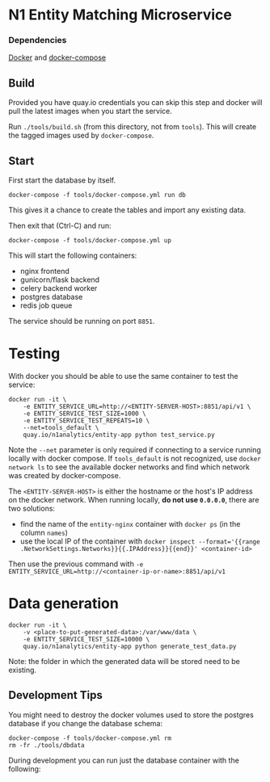 # N1 Entity Matching Microservice

### Dependencies

[Docker](http://docs.docker.com/installation/) and [docker-compose](http://docs.docker.com/compose/)

## Build

Provided you have quay.io credentials you can skip this step and docker will pull the
latest images when you start the service.

Run `./tools/build.sh` (from this directory, not from `tools`). This will create the tagged
images used by `docker-compose`.

## Start

First start the database by itself.

    docker-compose -f tools/docker-compose.yml run db

This gives it a chance to create the tables and import any existing data.

Then exit that (Ctrl-C) and run:

    docker-compose -f tools/docker-compose.yml up

This will start the following containers:

- nginx frontend
- gunicorn/flask backend
- celery backend worker
- postgres database
- redis job queue

The service should be running on port `8851`.

# Testing

With docker you should be able to use the same container to test the service:

    docker run -it \
        -e ENTITY_SERVICE_URL=http://<ENTITY-SERVER-HOST>:8851/api/v1 \
        -e ENTITY_SERVICE_TEST_SIZE=1000 \
        -e ENTITY_SERVICE_TEST_REPEATS=10 \
        --net=tools_default \
        quay.io/n1analytics/entity-app python test_service.py

Note the `--net` parameter is only required if connecting to a service running locally
with docker compose. If `tools_default` is not recognized, use `docker network ls` to
see the available docker networks and find which network was created by docker-compose.

The `<ENTITY-SERVER-HOST>` is either the hostname or the host's IP address on the
docker network. When running locally, **do not use `0.0.0.0`**, there are two solutions:

- find the name of the `entity-nginx` container with `docker ps` (in the column `names`)
- use the local IP of the container with
  `docker inspect --format='{{range .NetworkSettings.Networks}}{{.IPAddress}}{{end}}' <container-id>`

Then use the previous command with `-e ENTITY_SERVICE_URL=http://<container-ip-or-name>:8851/api/v1`

# Data generation

    docker run -it \
        -v <place-to-put-generated-data>:/var/www/data \
        -e ENTITY_SERVICE_TEST_SIZE=10000 \
        quay.io/n1analytics/entity-app python generate_test_data.py

Note: the folder in which the generated data will be stored need to be existing.

## Development Tips

You might need to destroy the docker volumes used to store the postgres database if
you change the database schema:

    docker-compose -f tools/docker-compose.yml rm
    rm -fr ./tools/dbdata

During development you can run just the database container with the following:


